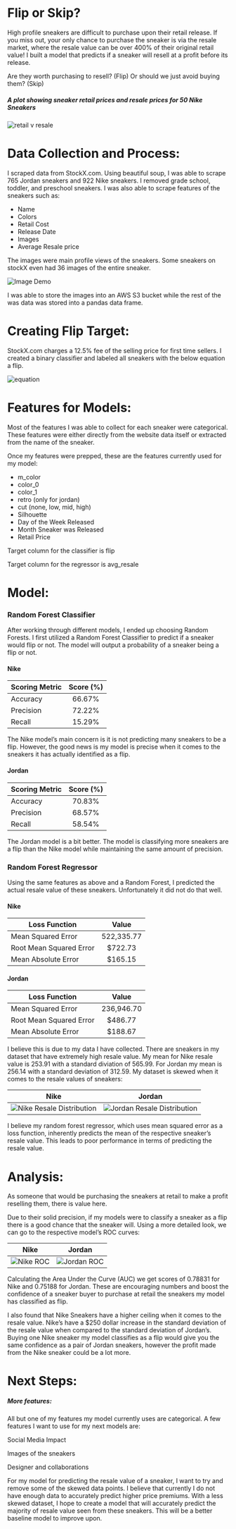 # Flip or Skip?

High profile sneakers are difficult to purchase upon their retail release. If you miss out, your only chance to purchase the sneaker is via the resale market, where the resale value can be over 400% of their original retail value! I built a model that predicts if a sneaker will resell at a profit before its release.

Are they worth purchasing to resell? (Flip)
Or should we just avoid buying them? (Skip)

##### A plot showing sneaker retail prices and resale prices for 50 Nike Sneakers
![](data/img/flip_or_skip_plt.png "retail v resale")

# Data Collection and Process:
I scraped data from StockX.com. Using beautiful soup, I was able to scrape 765 Jordan sneakers and 922 Nike sneakers. I removed grade school, toddler, and preschool sneakers. I was also able to scrape features of the sneakers such as:

* Name
* Colors
* Retail Cost
* Release Date
* Images
* Average Resale price 

The images were main profile views of the sneakers. Some sneakers on stockX even had 36 images of the entire sneaker.

![](data/img/mix_shoe.gif "Image Demo")

I was able to store the images into an AWS S3 bucket while the rest of the was data was stored into a pandas data frame.

# Creating Flip Target:

StockX.com charges a 12.5% fee of the selling price for first time sellers. I created a binary classifier and labeled all sneakers with the below equation a flip.

![equation](https://latex.codecogs.com/gif.latex?%20v_{resale}%20-%200.125v_{resale}%20>%20v_{retail})


# Features for Models:
Most of the features I was able to collect for each sneaker were categorical. These features were either directly from the website data itself or extracted from the name of the sneaker.

Once my features were prepped, these are the features currently used for my model:

* m_color
* color_0
* color_1
* retro (only for jordan)
* cut (none, low, mid, high)
* Silhouette
* Day of the Week Released
* Month Sneaker was Released
* Retail Price

Target column for the classifier is flip

Target column for the regressor is avg_resale


# Model:
### Random Forest Classifier
After working through different models, I ended up choosing Random Forests.
I first utilized a Random Forest Classifier to predict if a sneaker would flip or not. The model will output a probability of a sneaker being a flip or not.

#### Nike
| Scoring Metric| Score (%)     |
| ------------- |:-------------:|
| Accuracy      | 66.67%        |
| Precision     | 72.22%        |
| Recall        | 15.29%        |

The Nike model’s main concern is it is not predicting many sneakers to be a flip. However, the good news is my model is precise when it comes to the sneakers it has actually identified as a flip.

#### Jordan
| Scoring Metric| Score (%)     |
| ------------- |:-------------:|
| Accuracy      | 70.83%        |
| Precision     | 68.57%        |
| Recall        | 58.54%        |

The Jordan model is a bit better. The model is classifying more sneakers are a flip than the Nike model while maintaining the same amount of precision. 

### Random Forest Regressor

Using the same features as above and a Random Forest, I predicted the actual resale value of these sneakers. Unfortunately it did not do that well.

#### Nike
| Loss Function                 | Value         | 
| ------------------------------|:-------------:|
| Mean Squared Error            | 522,335.77    |
| Root Mean Squared Error       | $722.73       |
| Mean Absolute Error           | $165.15       |

#### Jordan
| Loss Function                 | Value         |
| ------------------------------|:-------------:|
| Mean Squared Error            | 236,946.70    |
| Root Mean Squared Error       | $486.77       |
| Mean Absolute Error           | $188.67       |


I believe this is due to my data I have collected. There are sneakers in my dataset that have extremely high resale value. My mean for Nike resale value is 253.91 with a standard diviation of 565.99. For Jordan my mean is 256.14 with a standard deviation of 312.59. My dataset is skewed when it comes to the resale values of sneakers:

 
|Nike                                                      |  Jordan                                                       | 
|:--------------------------------------------------------:|:-------------------------------------------------------------:|
|![](data/img/nike_dist_rv.png "Nike Resale Distribution") |  ![](data/img/jordan_dist_rv.png "Jordan Resale Distribution")|

I believe my random forest regressor, which uses mean squared error as a loss function, inherently predicts the mean of the respective sneaker’s resale value. This leads to poor performance in terms of predicting the resale value.


# Analysis:
As someone that would be purchasing the sneakers at retail to make a profit reselling them, there is value here. 

Due to their solid precision, if my models were to classify a sneaker as a flip there is a good chance that the sneaker will. Using a more detailed look, we can go to the respective model’s ROC curves:

|Nike                                                      |  Jordan                                                       | 
|:--------------------------------------------------------:|:-------------------------------------------------------------:|
|![](data/img/nike_roc.png "Nike ROC")                     |  ![](data/img/jordan_roc.png "Jordan ROC")                    |

Calculating the Area Under the Curve (AUC) we get scores of 0.78831 for Nike and 0.75188 for Jordan. These are encouraging numbers and boost the confidence of a sneaker buyer to purchase at retail the sneakers my model has classified as flip.

I also found that Nike Sneakers have a higher ceiling when it comes to the resale value. Nike’s have a $250 dollar increase in the standard deviation of the resale value when compared to the standard deviation of Jordan’s. Buying one Nike sneaker my model classifies as a flip would give you the same confidence as a pair of Jordan sneakers, however the profit made from the Nike sneaker could be a lot more.


# Next Steps:
##### More features:
All but one of my features my model currently uses are categorical. A few features I want to use for my next models are:

Social Media Impact

Images of the sneakers

Designer and collaborations

For my model for predicting the resale value of a sneaker, I want to try and remove some of the skewed data points. I believe that currently I do not have enough data to accurately predict higher price premiums. With a less skewed dataset, I hope to create a model that will accurately predict the majority of resale value seen from these sneakers. This will be a better baseline model to improve upon.